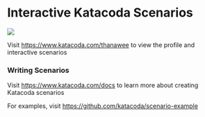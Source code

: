 # Interactive Katacoda Scenarios

[![](http://shields.katacoda.com/katacoda/thanawee/count.svg)](https://www.katacoda.com/thanawee "Get your profile on Katacoda.com")

Visit https://www.katacoda.com/thanawee to view the profile and interactive scenarios

### Writing Scenarios
Visit https://www.katacoda.com/docs to learn more about creating Katacoda scenarios

For examples, visit https://github.com/katacoda/scenario-example
